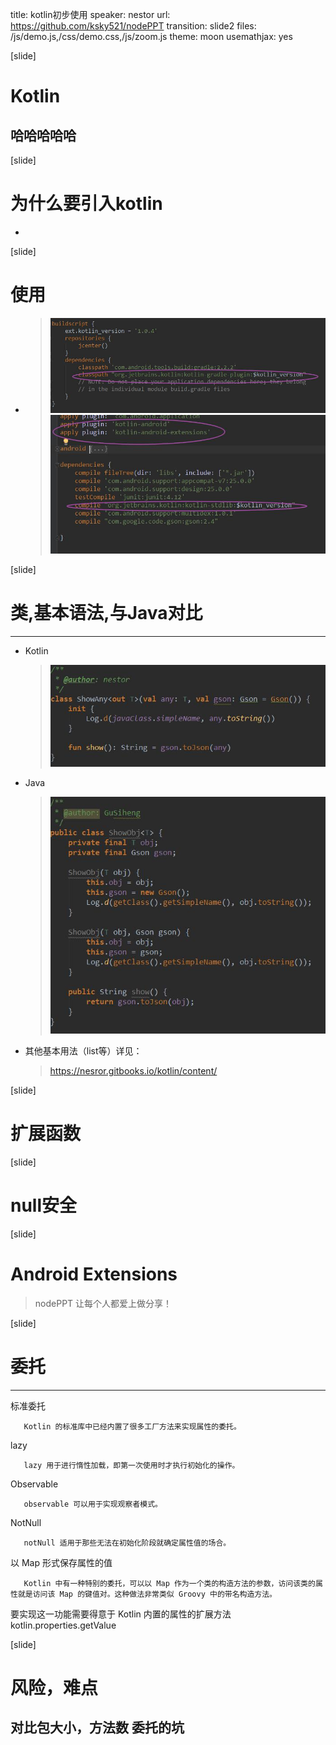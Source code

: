 title: kotlin初步使用
speaker: nestor
url: https://github.com/ksky521/nodePPT
transition: slide2
files: /js/demo.js,/css/demo.css,/js/zoom.js
theme: moon
usemathjax: yes

[slide]
# Kotlin
## 哈哈哈哈哈

[slide]
# 为什么要引入kotlin
* 

[slide]
# 使用
*  
    > ![](https://github.com/nesror/nodePPT/blob/master/img/kotlin3.jpg?raw=true)
    > ![](https://github.com/nesror/nodePPT/blob/master/img/kotlin4.jpg?raw=true)

[slide]
# 类,基本语法,与Java对比
----
* Kotlin
    > ![](https://github.com/nesror/nodePPT/blob/master/img/kotlin1.jpg?raw=true)
* Java
    > ![](https://github.com/nesror/nodePPT/blob/master/img/kotlin2.jpg?raw=true)
* 其他基本用法（list等）详见：
    > <https://nesror.gitbooks.io/kotlin/content/>

[slide]
# 扩展函数

[slide]
# null安全

[slide]
# Android Extensions
> nodePPT 让每个人都爱上做分享！

[slide]
# 委托
----
标准委托

       Kotlin 的标准库中已经内置了很多工厂方法来实现属性的委托。

lazy

       lazy 用于进行惰性加载，即第一次使用时才执行初始化的操作。

Observable

       observable 可以用于实现观察者模式。
NotNull

       notNull 适用于那些无法在初始化阶段就确定属性值的场合。
以 Map 形式保存属性的值

       Kotlin 中有一种特别的委托，可以以 Map 作为一个类的构造方法的参数，访问该类的属性就是访问该 Map 的键值对。这种做法非常类似 Groovy 中的带名构造方法。 
要实现这一功能需要得意于 Kotlin 内置的属性的扩展方法 kotlin.properties.getValue 

[slide]
# 风险，难点

对比包大小，方法数
委托的坑
----